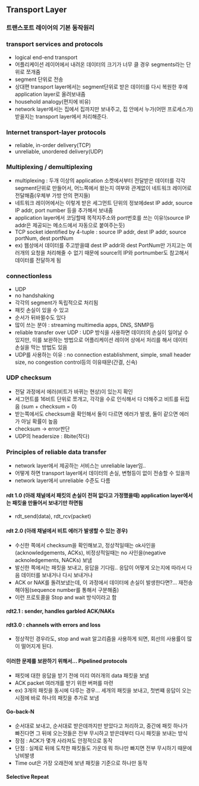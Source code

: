 ## Transport Layer

### 트랜스포트 레이어의 기본 동작원리

### transport services and protocols

- logical end-end transport
- 어플리케이션 레이어에서 내려온 데이터의 크기가 너무 클 경우 segments라는 단위로 쪼개줌
- segment 단위로 전송
- 상대편 transport layer에서는 segment단위로 받은 데이터를 다시 복원한 후에 application layer로 올려보내줌
- household analogy(편지에 비유)
- network layer에서는 집에서 집까지만 보내주고, 집 안에서 누가(어떤 프로세스가) 받을지는 transport layer에서 처리해준다.

### Internet transport-layer protocols

- reliable, in-order delivery(TCP)
- unreliable, unordered delivery(UDP)

### Multiplexing / demultiplexing

- multiplexing : 두개 이상의 application 소켓에서부터 전달받은 데이터를 각각 segment단위로 만들어서, 어느쪽에서 왔는지 여부와 관계없이 네트워크 레이어로 전달해줌(우체부 가방 안의 편지들)
- 네트워크 레이어에서는 이렇게 받은 세그먼트 단위의 정보에dest IP addr, source IP addr, port number 등을 추가해서 보내줌
- application layer에서 코딩할때 목적지주소와 port번호를 쓰는 이유!(source IP addr은 제공되는 메소드에서 자동으로 붙여주는듯)
- TCP socket identified by 4-tuple : source IP addr, dest IP addr, source portNum, dest portNum
- ex) 웹상에서 데이터를 주고받을떄 dest IP addr와 dest PortNum만 가지고는 여러개의 요청을 처리해줄 수 없기 때문에 source의 IP와 portnumber도 참고해서 데이터를 전달하게 됨

### connectionless

- UDP
- no handshaking
- 각각의 segment가 독립적으로 처리됨
- 패킷 손실이 있을 수 있고
- 순서가 뒤바뀔수도 있다
- 많이 쓰는 분야 : streaming multimedia apps, DNS, SNMP등
- reliable transfer over UDP : UDP 방식을 사용하면 데이터의 손실이 일어날 수 있지만, 이를 보완하는 방법으로 어플리케이션 레이어 상에서 처리를 해서 데이터 손실을 막는 방법도 있음
- UDP를 사용하는 이유 : no connection establishment, simple, small header size, no congestion control등의 이유때문(간결, 신속)

### UDP checksum

- 전달 과정에서 에러(비트가 바뀌는 현상)이 있는지 확인
- 세그먼트를 16비트 단위로 쪼개고, 각각을 수로 인식해서 다 더해주고 비트를 뒤집음 (sum + checksum = 0)
- 받는쪽에서도 checksum을 확인해서 둘이 다르면 에러가 발생, 둘이 같으면 에러가 아닐 확률이 높음
- checksum -> error판단 
- UDP의 headersize : 8bite(작다)

### Principles of reliable data transfer

- network layer에서 제공하는 서비스는 unreliable layer임..
- 어떻게 하면 transport layer에서 데이터의 손실, 변형등이 없이 전송할 수 있을까
- network layer에서 unreliable 수준도 다름

#### rdt 1.0 (아래 채널에서 패킷의 손실이 전혀 없다고 가정했을때) application layer에서는 패킷을 만들어서 보내기만 하면됨
- rdt_send(data), rdt_rcv(packet)

#### rdt 2.0 (아래 채널에서 비트 에러가 발생할 수 있는 경우)
- 수신한 쪽에서 checksum을 확인해보고, 정상적일때는 ok사인을(acknowledgements, ACKs), 비정상적일때는 no 사인을(negative acknoledgements, NACKs) 보냄
- 발신한 쪽에서는 패킷을 보내고, 응답을 기다림.. 응답이 어떻게 오는지에 따라서 다음 데이터를 보내거나 다시 보내거나
- ACK or NAK를 돌려보냈는데, 이 과정에서 데이터에 손실이 발생한다면?... 재전송해야됨(sequence number를 통해서 구분해줌)
- 이런 프로토콜을 Stop and wait 방식이라고 함

#### rdt2.1 : sender, handles garbled ACK/NAKs

#### rdt3.0 : channels with errors and loss

- 정상적인 경우라도, stop and wait 알고리즘을 사용하게 되면, 회선의 사용률이 많이 떨어지게 된다.

#### 이러한 문제를 보완하기 위해서... Pipelined protocols

- 패킷에 대한 응답을 받기 전에 미리 여러개의 data 패킷을 보냄
- ACK packet 여러개를 받기 위한 버퍼를 마련
- ex) 3개의 패킷을 동시에 다루는 경우... 세개의 패킷을 보내고, 첫번쨰 응답이 오는 시점에 바로 하나의 패킷을 추가로 보냄

#### Go-back-N

- 순서대로 보내고, 순서대로 받은데까지만 받았다고 처리하고, 중간에 패킷 하나가 빠진다면 그 뒤에 오는것들은 전부 무시하고 받은데부터 다시 패킷을 보내는 방식
- 장점 : ACK가 몇개 사라져도 안정적으로 동작
- 단점 : 실제로 뒤에 도착한 패킷들도 가운데 뭐 하나만 빠지면 전부 무시하기 때문에 낭비발생 
- Time out은 가장 오래전에 보낸 패킷을 기준으로 하나만 동작

#### Selective Repeat
